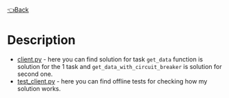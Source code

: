 [👈Back](../README.md)

# Description

- [client.py](./client.py) - here you can find solution for task `get_data` function is solution for the 1 task and `get_data_with_circuit_breaker` is solution for second one.
- [test_client.py](./test_client.py) - here you can find offline tests for checking how my solution works. 